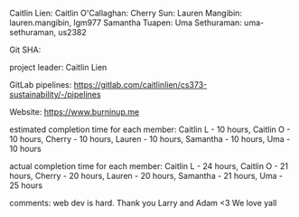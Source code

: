 Caitlin Lien:
Caitlin O'Callaghan:
Cherry Sun:
Lauren Mangibin: lauren.mangibin, lgm977
Samantha Tuapen:
Uma Sethuraman: uma-sethuraman, us2382

Git SHA: 

project leader: Caitlin Lien

GitLab pipelines: https://gitlab.com/caitlinlien/cs373-sustainability/-/pipelines

Website: https://www.burninup.me

estimated completion time for each member: 
Caitlin L - 10 hours,
Caitlin O - 10 hours,
Cherry - 10 hours,
Lauren - 10 hours,
Samantha - 10 hours,
Uma - 10 hours

actual completion time for each member:
Caitlin L - 24 hours,
Caitlin O - 21 hours,
Cherry - 20 hours,
Lauren - 20 hours,
Samantha - 21 hours,
Uma - 25 hours

comments: web dev is hard. Thank you Larry and Adam <3 We love yall